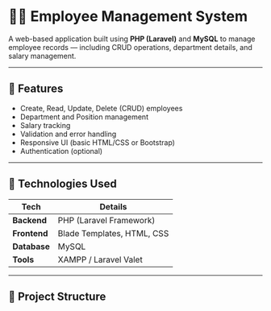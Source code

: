 # 🧑‍💼 Employee Management System

A web-based application built using **PHP (Laravel)** and **MySQL** to manage employee records — including CRUD operations, department details, and salary management.

---

## 📌 Features

- Create, Read, Update, Delete (CRUD) employees
- Department and Position management
- Salary tracking
- Validation and error handling
- Responsive UI (basic HTML/CSS or Bootstrap)
- Authentication (optional)

---

## 🔧 Technologies Used

| Tech         | Details                |
|--------------|------------------------|
| **Backend**  | PHP (Laravel Framework)|
| **Frontend** | Blade Templates, HTML, CSS |
| **Database** | MySQL                  |
| **Tools**    | XAMPP / Laravel Valet  |

---

## 📁 Project Structure

